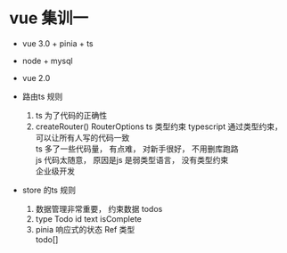 # vue 集训一 
- vue 3.0 + pinia + ts
- node + mysql
- vue 2.0

- 路由ts 规则
    1. ts 为了代码的正确性
    2. createRouter() RouterOptions ts 类型约束
    typescript 通过类型约束， 可以让所有人写的代码一致  
    ts 多了一些代码量， 有点难， 对新手很好， 不用删库跑路   
    js 代码太随意， 原因是js 是弱类型语言， 没有类型约束  
    企业级开发  

- store 的ts 规则
    1. 数据管理非常重要， 
        约束数据 todos   
    2. type Todo 
        id text isComplete  
    3. pinia 响应式的状态
        Ref 类型  
        todo[]  
